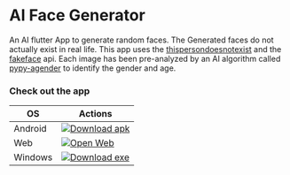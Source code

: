 # AI Face Generator

An AI flutter App to generate random faces. The Generated faces do not actually exist in real life. This app uses the [thispersondoesnotexist](https://thispersondoesnotexist.com/) and the [fakeface](https://hankhank10.github.io/fakeface/) api.
Each image has been pre-analyzed by an AI algorithm called [pypy-agender](https://github.com/aristofun/py-agender) to identify the gender and age.

### Check out the app

| OS | Actions                                                                                                       |
|----------|---------------------------------------------------------------------------------------------------------------|
| Android   | [![Download apk](https://img.shields.io/badge/Download-apk-green)](https://github.com/srinivasa-dev/ai-face-generator/releases/download/1.0/ai_face_generator.apk)                                          |
| Web   | [![Open Web](https://img.shields.io/badge/Open-web-orange)](https://srinivasa-dev.github.io/ai-face-generator/) |
| Windows | [![Download exe](https://img.shields.io/badge/Download-exe-blue)](https://github.com/srinivasa-dev/ai-face-generator/releases/download/1.0/ai-face-generator.exe)                                           |
